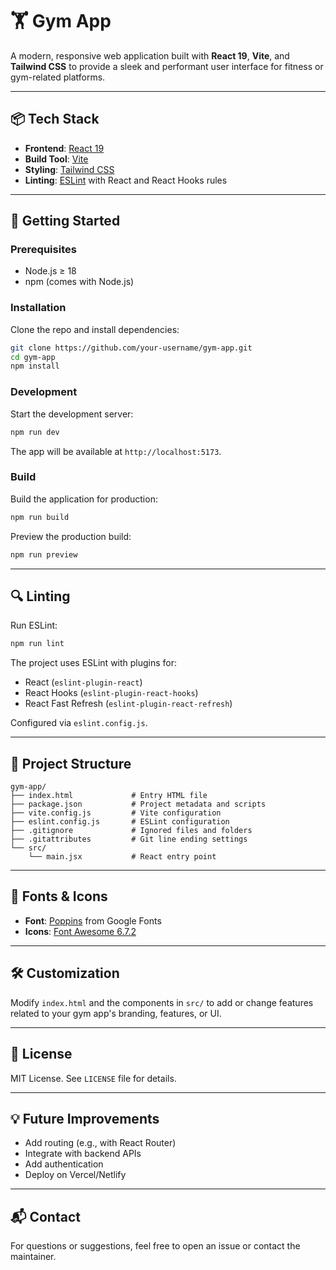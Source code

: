 
# 🏋️ Gym App

A modern, responsive web application built with **React 19**, **Vite**, and **Tailwind CSS** to provide a sleek and performant user interface for fitness or gym-related platforms.

---

## 📦 Tech Stack

- **Frontend**: [React 19](https://react.dev/)
- **Build Tool**: [Vite](https://vitejs.dev/)
- **Styling**: [Tailwind CSS](https://tailwindcss.com/)
- **Linting**: [ESLint](https://eslint.org/) with React and React Hooks rules

---

## 🚀 Getting Started

### Prerequisites

- Node.js ≥ 18
- npm (comes with Node.js)

### Installation

Clone the repo and install dependencies:

```bash
git clone https://github.com/your-username/gym-app.git
cd gym-app
npm install
````

### Development

Start the development server:

```bash
npm run dev
```

The app will be available at `http://localhost:5173`.

### Build

Build the application for production:

```bash
npm run build
```

Preview the production build:

```bash
npm run preview
```

---

## 🔍 Linting

Run ESLint:

```bash
npm run lint
```

The project uses ESLint with plugins for:

* React (`eslint-plugin-react`)
* React Hooks (`eslint-plugin-react-hooks`)
* React Fast Refresh (`eslint-plugin-react-refresh`)

Configured via `eslint.config.js`.

---

## 📁 Project Structure

```
gym-app/
├── index.html             # Entry HTML file
├── package.json           # Project metadata and scripts
├── vite.config.js         # Vite configuration
├── eslint.config.js       # ESLint configuration
├── .gitignore             # Ignored files and folders
├── .gitattributes         # Git line ending settings
└── src/
    └── main.jsx           # React entry point
```

---

## 🎨 Fonts & Icons

* **Font**: [Poppins](https://fonts.google.com/specimen/Poppins) from Google Fonts
* **Icons**: [Font Awesome 6.7.2](https://fontawesome.com/)

---

## 🛠️ Customization

Modify `index.html` and the components in `src/` to add or change features related to your gym app's branding, features, or UI.

---

## 📝 License

MIT License. See `LICENSE` file for details.

---

## 💡 Future Improvements

* Add routing (e.g., with React Router)
* Integrate with backend APIs
* Add authentication
* Deploy on Vercel/Netlify

---

## 📬 Contact

For questions or suggestions, feel free to open an issue or contact the maintainer.

```

